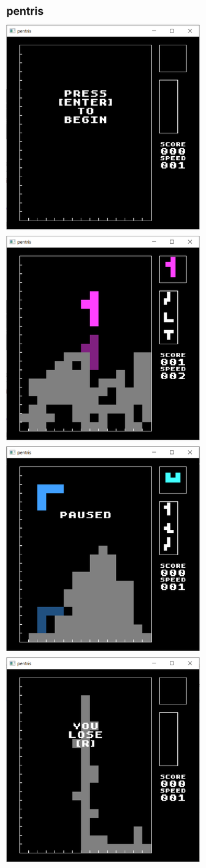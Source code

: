 # pentris

![begin screen](https://github.com/Matthew-Maclean/pentris/blob/master/screenshots/begin-screen.png?raw=true)

![play screen](https://github.com/Matthew-Maclean/pentris/blob/master/screenshots/play-screen.png?raw=true)

![pause screen](https://github.com/Matthew-Maclean/pentris/blob/master/screenshots/pause-screen.png?raw=true)

![lose screen](https://github.com/Matthew-Maclean/pentris/blob/master/screenshots/lose-screen.png?raw=true)
